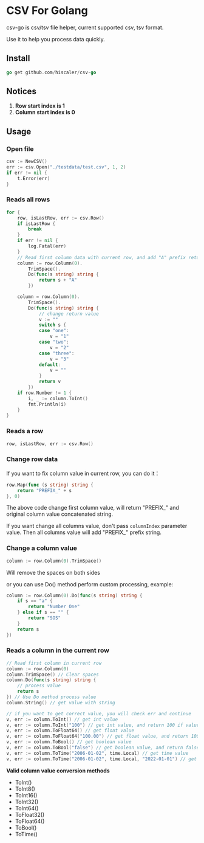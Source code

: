 CSV For Golang
==============

csv-go is csv/tsv file helper, current supported csv, tsv format.

Use it to help you process data quickly.

## Install

```go
go get github.com/hiscaler/csv-go
```

## Notices

1. **Row start index is 1**
2. **Column start index is 0**

## Usage

### Open file
```go
csv := NewCSV()
err := csv.Open("./testdata/test.csv", 1, 2)
if err != nil {
    t.Error(err)
}
```

### Reads all rows
```go
for {
    row, isLastRow, err := csv.Row()
    if isLastRow {
        break
    }
    if err != nil {
        log.Fatal(err)
    }
    // Read first column data with current row, and add "A" prefix return value
    column := row.Column(0).
        TrimSpace().
        Do(func(s string) string {
            return s + "A"
        })    

    column = row.Column(0).
        TrimSpace().
        Do(func(s string) string {
            // change return value
            v := ""
            switch s {
            case "one":
                v = "1"
            case "two":
                v = "2"
            case "three":
                v = "3"
            default:
                v = ""
            }
            return v
        })
    if row.Number != 1 {
        i, _ := column.ToInt()
        fmt.Println(i)
    }
}
```

### Reads a row
```go
row, isLastRow, err := csv.Row()
```

### Change row data

If you want to fix column value in current row, you can do it：

```go
row.Map(func (s string) string {
    return "PREFIX_" + s
}, 0)
```

The above code change first column value, will return "PREFIX_" and original column value concatenated string.

If you want change all columns value, don't pass `columnIndex` parameter value. Then all columns value will add "PREFIX_" prefix string.

### Change a column value
```go
column := row.Column(0).TrimSpace()
```
Will remove the spaces on both sides

or you can use Do() method perform custom processing, example:
```go
column := row.Column(0).Do(func(s string) string {
    if s == "a" {
        return "Number One"
    } else if s == "" {
        return "SOS"
    }
    return s
})
```

### Reads a column in the current row
```go
// Read first column in current row
column := row.Column(0)
column.TrimSpace() // Clear spaces
column.Do(func(s string) string {
	// process value
	return s
}) // Use Do method process value
column.String() // get value with string

// if you want to get correct value, you will check err and continue
v, err := column.ToInt() // get int value
v, err := column.ToInt("100") // get int value, and return 100 if value is empty
v, err := column.ToFloat64() // get float value
v, err := column.ToFloat64("100.00") // get float value, and return 100.00 if value is empty
v, err := column.ToBool() // get boolean value
v, err := column.ToBool("false") // get boolean value, and return false if value is empty
v, err := column.ToTime("2006-01-02", time.Local) // get time value
v, err := column.ToTime("2006-01-02", time.Local, "2022-01-01") // get time value, and return 2022-01-01 if value is empty
```

**Valid column value conversion methods**

- ToInt()
- ToInt8()
- ToInt16()
- ToInt32()
- ToInt64()
- ToFloat32()
- ToFloat64()
- ToBool()
- ToTime()
